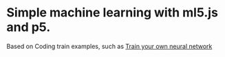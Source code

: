 # Simple machine learning with ml5.js and p5. 

Based on Coding train examples, such as
[Train your own neural network](https://www.youtube.com/watch?v=8HEgeAbYphA)

